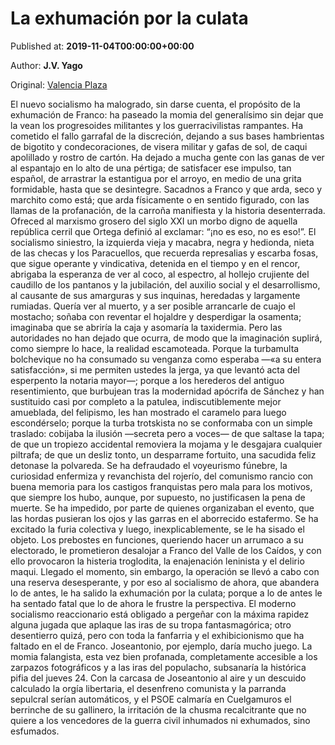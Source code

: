 
# La exhumación por la culata

Published at: **2019-11-04T00:00:00+00:00**

Author: **J.V. Yago**

Original: [Valencia Plaza](https://valenciaplaza.com/la-exhumacion-por-la-culata)

El nuevo socialismo ha malogrado, sin darse cuenta, el propósito de la exhumación de Franco: ha paseado la momia del generalísimo sin dejar que la vean los progresoides militantes y los guerracivilistas rampantes. Ha cometido el fallo garrafal de la discreción, dejando a sus bases hambrientas de bigotito y condecoraciones, de visera militar y gafas de sol, de caqui apolillado y rostro de cartón. Ha dejado a mucha gente con las ganas de ver al espantajo en lo alto de una pértiga; de satisfacer ese impulso, tan español, de arrastrar la estantigua por el arroyo, en medio de una grita formidable, hasta que se desintegre. Sacadnos a Franco y que arda, seco y marchito como está; que arda físicamente o en sentido figurado, con las llamas de la profanación, de la carroña manifiesta y la historia desenterrada. Ofreced al marxismo grosero del siglo XXI un morbo digno de aquella república cerril que Ortega definió al exclamar: “¡no es eso, no es eso!”.
El socialismo siniestro, la izquierda vieja y macabra, negra y hedionda, nieta de las checas y los Paracuellos, que recuerda represalias y escarba fosas, que sigue operante y vindicativa, detenida en el tiempo y en el rencor, abrigaba la esperanza de ver al coco, al espectro, al hollejo crujiente del caudillo de los pantanos y la jubilación, del auxilio social y el desarrollismo, al causante de sus amarguras y sus inquinas, heredadas y largamente rumiadas. Quería ver al muerto, y a ser posible arrancarle de cuajo el mostacho; soñaba con reventar el hojaldre y desperdigar la osamenta; imaginaba que se abriría la caja y asomaría la taxidermia. Pero las autoridades no han dejado que ocurra, de modo que la imaginación suplirá, como siempre lo hace, la realidad escamoteada. Porque la turbamulta bolchevique no ha consumado su venganza como esperaba —«a su entera satisfacción», si me permiten ustedes la jerga, ya que levantó acta del esperpento la notaria mayor—; porque a los herederos del antiguo resentimiento, que burbujean tras la modernidad apócrifa de Sánchez y han sustituido casi por completo a la patulea, indiscutiblemente mejor amueblada, del felipismo, les han mostrado el caramelo para luego escondérselo; porque la turba trotskista no se conformaba con un simple traslado: cobijaba la ilusión —secreta pero a voces— de que saltase la tapa; de que un tropiezo accidental removiera la mojama y le desgajara cualquier piltrafa; de que un desliz tonto, un desparrame fortuito, una sacudida feliz detonase la polvareda.
Se ha defraudado el voyeurismo fúnebre, la curiosidad enfermiza y revanchista del rojerío, del comunismo rancio con buena memoria para los castigos franquistas pero mala para los motivos, que siempre los hubo, aunque, por supuesto, no justificasen la pena de muerte. Se ha impedido, por parte de quienes organizaban el evento, que las hordas pusieran los ojos y las garras en el aborrecido estafermo. Se ha excitado la furia colectiva y luego, inexplicablemente, se le ha sisado el objeto. Los prebostes en funciones, queriendo hacer un arrumaco a su electorado, le prometieron desalojar a Franco del Valle de los Caídos, y con ello provocaron la histeria troglodita, la enajenación leninista y el delirio maqui. Llegado el momento, sin embargo, la operación se llevó a cabo con una reserva desesperante, y por eso al socialismo de ahora, que abandera lo de antes, le ha salido la exhumación por la culata; porque a lo de antes le ha sentado fatal que lo de ahora le frustre la perspectiva. El moderno socialismo reaccionario está obligado a pergeñar con la máxima rapidez alguna jugada que aplaque las iras de su tropa fantasmagórica; otro desentierro quizá, pero con toda la fanfarria y el exhibicionismo que ha faltado en el de Franco. Joseantonio, por ejemplo, daría mucho juego. La momia falangista, esta vez bien profanada, completamente accesible a los zarpazos fotográficos y a las iras del populacho, subsanaría la histórica pifia del jueves 24. Con la carcasa de Joseantonio al aire y un descuido calculado la orgía libertaria, el desenfreno comunista y la parranda sepulcral serían automáticos, y el PSOE calmaría en Cuelgamuros el berrinche de su gallinero, la irritación de la chusma recalcitrante que no quiere a los vencedores de la guerra civil inhumados ni exhumados, sino esfumados.
